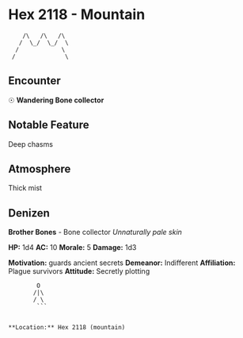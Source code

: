 # Hex 2118 - Mountain
```
    /\   /\   /\
   /  \_/  \_/  \
  /            \
 /              \
```

## Encounter

☉ **Wandering Bone collector**

## Notable Feature

Deep chasms

## Atmosphere

Thick mist

## Denizen

**Brother Bones** - Bone collector
*Unnaturally pale skin*

**HP:** 1d4 **AC:** 10 **Morale:** 5
**Damage:** 1d3

**Motivation:** guards ancient secrets
**Demeanor:** Indifferent
**Affiliation:** Plague survivors
**Attitude:** Secretly plotting

```
        O
       /|\
       / \
        ```


**Location:** Hex 2118 (mountain)
